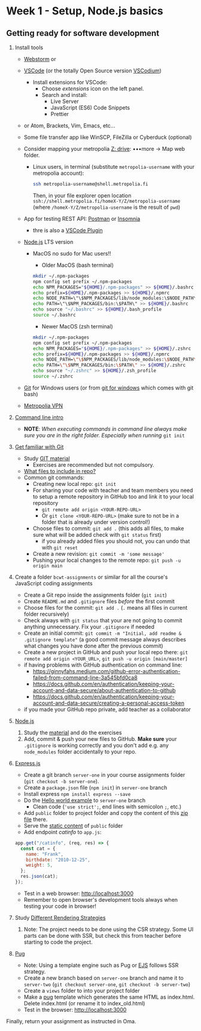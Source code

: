 # Week 1 - Setup, Node.js basics

## Getting ready for software development

1. Install tools

   - [Webstorm](https://www.jetbrains.com/student/) or
   - [VSCode](https://code.visualstudio.com/) (or the totally Open Source version [VSCodium](https://vscodium.com/))
     - Install extensions for VSCode:
       - Choose _extensions_ icon on the left panel.
       - Search and install:
         - Live Server
         - JavaScript (ES6) Code Snippets
         - Prettier
   - or Atom, Brackets, Vim, Emacs, etc...
   - Some file transfer app like WinSCP, FileZilla or Cyberduck (optional)
   - Consider mapping your metropolia [Z: drive](https://webdisk.metropolia.fi/): &bull;&bull;&bull;more &rarr; Map web folder.

     - Linux users, in terminal (substitute `metropolia-username` with your metropolia account):

       ```bash
       ssh metropolia-username@shell.metropolia.fi
       ```

       Then, in your file explorer open location `ssh://shell.metropolia.fi/homeX-Y/Z/metropolia-username` (where `/homeX-Y/Z/metropolia-username` is the result of `pwd`)

   - App for testing REST API: [Postman](https://www.postman.com/downloads/) or [Insomnia](https://insomnia.rest/download)
     - thre is also a [VSCode Plugin](https://blog.bitsrc.io/vs-codes-rest-client-plugin-is-all-you-need-to-make-api-calls-e9e95fcfd85a)
   - [Node.js](https://nodejs.org/en/) LTS version

     - MacOS no sudo for Mac users!!

       - Older MacOS (bash terminal)

       ```bash
       mkdir ~/.npm-packages
       npm config set prefix ~/.npm-packages
       echo NPM_PACKAGES="${HOME}/.npm-packages" >> ${HOME}/.bashrc
       echo prefix=${HOME}/.npm-packages >> ${HOME}/.npmrc
       echo NODE_PATH=\"\$NPM_PACKAGES/lib/node_modules:\$NODE_PATH\" >> ${HOME}/.bashrc
       echo PATH=\"\$NPM_PACKAGES/bin:\$PATH\" >> ${HOME}/.bashrc
       echo source "~/.bashrc" >> ${HOME}/.bash_profile
       source ~/.bashrc
       ```

       - Newer MacOS (zsh terminal)

       ```zsh
       mkdir ~/.npm-packages
       npm config set prefix ~/.npm-packages
       echo NPM_PACKAGES="${HOME}/.npm-packages" >> ${HOME}/.zshrc
       echo prefix=${HOME}/.npm-packages >> ${HOME}/.npmrc
       echo NODE_PATH=\"\$NPM_PACKAGES/lib/node_modules:\$NODE_PATH\" >> ${HOME}/.zshrc
       echo PATH=\"\$NPM_PACKAGES/bin:\$PATH\" >> ${HOME}/.zshrc
       echo source "~/.zshrc" >> ${HOME}/.zsh_profile
       source ~/.zshrc
       ```

   - [Git](https://git-scm.com/downloads) for Windows users (or from [git for windows](https://gitforwindows.org/) which comes with git bash)
   - [Metropolia VPN](https://wiki.metropolia.fi/display/itservices/VPN+Remote+Connections)

2. [Command line intro](https://guide.freecodecamp.org/linux/the-command-prompt/)

   - **NOTE**: _When executing commands in command line always make sure you are in the right folder. Especially when running_ `git init`

3. [Get familiar with Git](https://git-scm.com/about)

   - Study [GIT material](https://github.com/mattpe/git-intro/blob/main/git-basics.md)
     - Exercises are recommended but not compulsory.
   - [What files to include in repo?](<[week1-git.md](https://github.com/mattpe/git-intro/blob/main/git-basics.md#git-ignore)>)
   - Common git commands:
     - Creating new local repo: `git init`
     - For sharing your code with teacher and team members you need to setup a remote repository in GitHub too and link it to your local repository
       - `git remote add origin <YOUR-REPO-URL>`
       - Or `git clone <YOUR-REPO-URL>` (make sure to not be in a folder that is already under version control!)
     - Choose files to commit: `git add .` (this adds all files, to make sure what will be added check with `git status` first)
       - if you already added files you should not, you can undo that with `git reset`  
     - Create a new revision: `git commit -m 'some message'`
     - Pushing your local changes to the remote repo: `git push -u origin main`

4. Create a folder `bcwt-assignments` or similar for all the course's JavaScript coding assignments

   - Create a Git repo inside the assignments folder (`git init`)
   - Create `README.md` and `.gitignore` files _before_ the first commit
   - Choose files for the commit: `git add .` (`.` means all files in current folder recursively)
   - Check always with `git status` that your are not going to commit anything unnecessary. Fix your `.gitignore` if needed
   - Create an initial commit: `git commit -m "Initial, add readme & .gitignore template"` (a good commit message always describes what changes you have done after the previous commit)
   - Create a new project in GitHub and push your local repo there: `git remote add origin <YOUR_URL>`, `git push -u origin [main/master]`
   - if having problems with GitHub authentication on command line:
     - <https://ginnyfahs.medium.com/github-error-authentication-failed-from-command-line-3a545bfd0ca8>
     - <https://docs.github.com/en/authentication/keeping-your-account-and-data-secure/about-authentication-to-github>
     - <https://docs.github.com/en/authentication/keeping-your-account-and-data-secure/creating-a-personal-access-token> 
   - if you made your GitHub repo private, add teacher as a collaborator

5. [Node.js](https://nodejs.org/en/)

   1. Study the [material](week1-nodejs.md) and do the exercises
   2. Add, commit & push your new files to GitHub. **Make sure** your `.gitignore` is working correctly and you don't add e.g. any `node_modules` folder accidentally to your repo.

6. [Express.js](https://expressjs.com/)

   - Create a git branch `server-one` in your course assignments folder (`git checkout -b server-one`).
   - Create a `package.json` file (`npm init`) in `server-one` branch
   - Install express `npm install express --save`
   - Do the [Hello world example](https://expressjs.com/en/starter/hello-world.html) to `server-one` branch
     - Clean code (`'use strict';`, end lines with semicolon `;`, etc.)
   - Add `public` folder to project folder and copy the content of this [zip file](week1-public.zip) there.
   - Serve the [static content](https://expressjs.com/en/starter/static-files.html) of `public` folder
   - Add endpoint _catinfo_ to `app.js`:

   ```javascript
   app.get("/catinfo", (req, res) => {
     const cat = {
       name: "Frank",
       birthdate: "2010-12-25",
       weight: 5,
     };
     res.json(cat);
   });
   ```

   - Test in a web browser: <http://localhost:3000>
   - Remember to open browser's development tools always when testing your code in browser!

7. Study [Different Rendering Strategies](https://blog.alexandrudanpop.dev/posts/fe-jargon-you-should-know-ssg-ssr-csr-vdom-22b0/)
   1. Note: The project needs to be done using the CSR strategy. Some UI parts can be done with SSR, but check this from teacher before starting to code the project.
8. [Pug](https://expressjs.com/en/guide/using-template-engines.html)
   - Note: Using a template engine such as Pug or [EJS](https://ejs.co/) follows SSR strategy.
   - Create a new branch based on `server-one` branch and name it to `server-two` (`git checkout server-one`, `git checkout -b server-two`)
   - Create a `views` folder to into your project folder
   - Make a [pug](https://pugjs.org/api/getting-started.html) template which generates the same HTML as index.html. Delete index.html (or rename it to index_old.html)
   - Test in the browser: <http://localhost:3000>

Finally, return your assignment as instructed in Oma.
